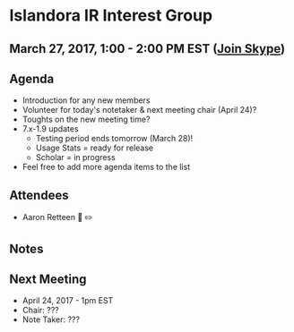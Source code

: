 # Islandora IR Interest Group
## March 27, 2017, 1:00 - 2:00 PM EST ([Join Skype](https://join.skype.com/s7ntDOmjhbjT))

## Agenda
* Introduction for any new members
* Volunteer for today's notetaker & next meeting chair (April 24)?
* Toughts on the new meeting time?
* 7.x-1.9 updates
  * Testing period ends tomorrow (March 28)!
  * Usage Stats = ready for release
  * Scholar = in progress
* Feel free to add more agenda items to the list

## Attendees
* Aaron Retteen :chicken: :pencil2:

## Notes

## Next Meeting
* April 24, 2017 - 1pm EST
* Chair: ???
* Note Taker: ???
